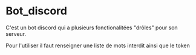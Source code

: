 # Bot_discord
C'est un bot discord qui a plusieurs fonctionalitées "drôles" pour son serveur.

Pour l'utiliser il faut renseigner une liste de mots interdit ainsi que le token


